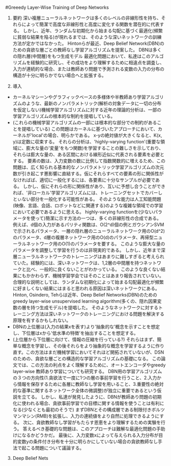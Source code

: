 #Greeedy Layer-Wise Training of Deep Networks
1. 要約
深い複層ニューラルネットワークは多くのレベルの非線形性を持ち、それらによって簡潔で高度な非線形性と高度に変化する関数を潜在的に代表する。
しかし、近年、ランダムな初期化から始まる勾配に基づく最適化(頻繁に貧弱な結果を陥る)が現れるまでは、そのような深いネットワークの訓練方法が定かではなかった。
Hintonらが最近、Deep Belief Network(DBN)のための貪欲な層ごとの教師なし学習アルゴリズムを提案した。
DBNは多くの隠れ層(中間層)をもつ生成モデル
最適化問題において、私達はこのアルゴリズムを経験的に研究し、その成功をより理解するために相違点を調査し、入力が連続的な場合、または教師あり問題で予測される変数の入力の分布の構造が十分に明らかでない場合へと拡張する。

2. 導入
  - カーネルマシーンやグラフィックベースの多様体や半教師あり学習アルゴリズムのような、最新のノンパラメトリック(解析の対象データに一切の分布を仮定しない)機械学習アルゴリズムに対する近年の理論的分析は、一部の学習アルゴリズムの根本的な制約を提唱している。
  - (これらの機械学習アルゴリズムの一部には根本的な部分での制約があることを提唱している)
この問題はカーネルに基づいたアプローチにおいて、カーネルが'local'の場合、明らかである。
x-yの絶対値が大きくなると、K(x, y)は定数に収束する。
それらの分析は、'highly-varying function'(重要な領域に、膨大な量の'変量'をもつ関数)を学習することの難しさを示しており、それらは膨大な量の、ある区間における線形近似に代表される要素を必要とする。
要素の数は、入力変数の数に比例して指数関数的に増えるため、この問題は、広く知られる基本的なノンパラメトリック学習アルゴリズムの次元数が引き起こす悪影響に直結する。仮にそれらすべての要素の形に関係性がなければば、適切に一般化するには、各要素に十分なサンプルが必要である。
しかし、仮にそれらの形に関係性があり、互いに予想し合うことができれば、'非ローカル'学習アルゴリズムには、トレーニングセットでカバーしとぃない部分を一般化する可能性がある。
そのような能力は人工知能問題(映像、言語、会話、ロボットなどに関連する)のような複雑な領域での学習において必要であるように思える。
highly-varying functionを(少ないパラメータを使って)簡潔に示す方法の一つは、多くの非線形性の合成である。
例えば、d個の入力があるパリティ関数は、O(2^d)個の例とガウシアンSVMで示されるパラメータ、一層の隠れ層のニューラルネットワーク用のO(d^2)のパラメータ、d層の複層ネットワーク用のO(d)のパラメータ、再帰型ニューラルネットワーク用のO(1)のパラメータを要する。
このような膨大な量のパラメータを調整して学習を行うのは非現実的である。
しかし、近年まで深層ニューラルネットワークのトレーニングはあまりに難しすぎると考えられていた。経験的には、深いネットワークは、1,2層の中間層を持つネットワークと比べ、一般的に良くないことがわかっている。
このような良くない結果にもかかわらず、機械学習学会ではそのことはあまり報告されていない。
合理的な説明としては、ランダムな初期化によって始まる勾配最適化が頻繁に好ましくない結果にはまると思われる原因は深いネットワークにある。
Hinton, Osindero, Tehらは近年、Deep Belief Networks(DBN)のためのgreedy layer-wise unsupervised learning algorithm(多くの、隠れ因果変数の層を持つ生成モデル)を提唱した。
そのようなネットワークに対するトレーニング方法は深いネットワークのトレーニングにおける問題を解決する原理を有するかもしれない。
  - DBNの上位層は(入力の結果xを表す)より'抽象的な'概念を示すことを想定し、下位層はxから'低水準の特徴'を抽出することを想定する。
  - (上位層から下位層に向けて、情報の圧縮を行っている?)
それらはまず、簡単な概念を学習し、その後それらをより抽象的な概念を学習するように作り直す。この方法はまだ機械学習においてそれほど開拓されていないが、DSNのための、貪欲な層ごとの構造的な学習アルゴリズムの基礎になる。
この論文では、この方法の利点をよく理解するために、オートエンコーダやgreedy layer-wise 教師あり学習についても研究する。
DBN用の学習アルゴリズムの３つの方向性(1.貪欲法で一度に1つの層の事前学習を行うこと、2.入力から情報を保存するために各層に教師なし学習を用いること、3.重要性の絶対的な基準に関するネットワーク全体の微調整)が独立に重要であるという仮説を立てる。
しかし、私達が発見したように、DBNが教師あり問題の初期化に使われる場合、貪欲事前学習での目標に関する情報を使うことは有利になる(少なくとも最初のそうで)
まずDBNとその構成層である制限付きボルツマンマシン(RMB)を拡張し、入力の連続値をより自然に処理できるようにする。
次に、貪欲教師なし学習がもたらす恩恵をより理解するための実験を行う。
答えるべき基礎的な問題は、このアプローチは難解な最適化問題の手助けになるかどうかだ。
最後に、入力変数xによって与えられる入力分布が目的変数yの条件付き分布を十分に明らかにしていない場合の貪欲教師なし手法で起こる問題について議論する。

3. Deep Belief Nets

